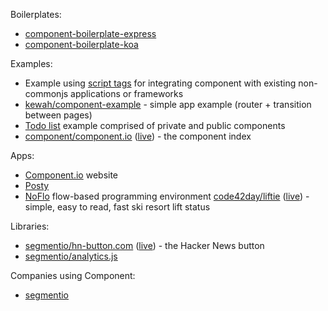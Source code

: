 
Boilerplates:

- [component-boilerplate-express](https://github.com/component/boilerplate-express)
- [component-boilerplate-koa](https://github.com/component/boilerplate-koa)

Examples:

- Example using [script tags](https://github.com/component/script-tag-example) for integrating component with existing non-commonjs applications or frameworks
- [kewah/component-example](https://github.com/kewah/component-example) - simple app example (router + transition between pages)
- [Todo list](https://github.com/component/todo) example comprised of private and public components
- [component/component.io](https://github.com/component/component.io) ([live](http://component.io)) - the component index

Apps:

- [Component.io](https://github.com/component/component.io) website
- [Posty](https://github.com/visionmedia/posty)
- [NoFlo](noflojs.org) flow-based programming environment
[code42day/liftie](https://github.com/code42day/liftie) ([live](http://liftie.info)) - simple, easy to read, fast ski resort lift status

Libraries:

- [segmentio/hn-button.com](https://github.com/segmentio/hn-button.com) ([live](http://hn-button.com)) - the Hacker News button
- [segmentio/analytics.js](https://github.com/segmentio/analytics.js)

Companies using Component:

- [segmentio](https://segment.io)
